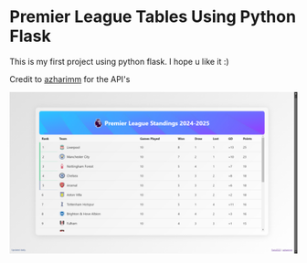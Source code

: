 # Premier League Tables Using Python Flask

This is my first project using python flask. I hope u like it :)

Credit to [azharimm](https://github.com/azharimm/football-standings-api) for the API's

![preview](./preview.png)
